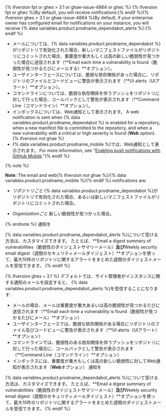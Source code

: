{% ifversion fpt or ghes > 3.1 or ghae-issue-4864 or ghec %}
{% ifversion fpt or ghec %}By default, you will receive notifications:{% endif %}{% ifversion ghes > 3.1 or ghae-issue-4864 %}By default, if your enterprise owner has configured email for notifications on your instance, you will receive {% data variables.product.prodname_dependabot_alerts %}:{% endif %}

- メールについては、{% data variables.product.prodname_dependabot %}がリポジトリで有効化された場合、新しいマニフェストファイルがリポジトリにコミットされた場合、重要度が重大もしくは高の新しい脆弱性が見つかった場合に送信されます（**Email each time a vulnerability is found（脆弱性が見つかるたびにメールする）**オプション）。
- ユーザインターフェースについては、脆弱な依存関係があった場合に、リポジトリのファイルとコードビューに警告が表示されます（**UI alerts（UIアラート）**オプション）。
- コマンドラインについては、脆弱な依存関係を伴うプッシュをリポジトリに対して行った場合、コールバックとして警告が表示されます（**Command Line（コマンドライン）**オプション）。
- インボックスについては、Web通知として表示されます。 A web notification is sent when {% data variables.product.prodname_dependabot %} is enabled for a repository, when a new manifest file is committed to the repository, and when a new vulnerability with a critical or high severity is found (**Web** option).{% ifversion not ghae %}
- {% data variables.product.prodname_mobile %}では、Web通知として表示されます。 For more information, see "[Enabling push notifications with GitHub Mobile](/github/managing-subscriptions-and-notifications-on-github/configuring-notifications#enabling-push-notifications-with-github-mobile)."{% endif %}

{% note %}

**Note:** The email and web{% ifversion not ghae %}/{% data variables.product.prodname_mobile %}{% endif %} notifications are:

- _リポジトリごと_ {% data variables.product.prodname_dependabot %}がリポジトリで有効化された場合、あるいは新しいマニフェストファイルがリポジトリにコミットされた場合。

- _Organizationごと_ 新しい脆弱性が見つかった場合。

{% endnote %}
通知を

{% data variables.product.prodname_dependabot_alerts %}について受ける方法は、カスタマイズできます。 たとえば、**Email a digest summary of vulnerabilities（脆弱性のダイジェストサマリーメール）**及び**Weekly security email digest（週間のセキュリティメールダイジェスト）**オプションを使って、最大10件のリポジトリに関するアラートをまとめた週間のダイジェストメールを受信できます。
{% endif %}

{% ifversion ghes = 3.1 %}
デフォルトでは、サイト管理者がインスタンスに関する通知のメールを設定すると、
{% data variables.product.prodname_dependabot_alerts %}を受信することになります:
- メールの場合、メールは重要度が重大あるいは高の脆弱性が見つかるたびに送信されます（**Email each time a vulnerability is found（脆弱性が見つかるたびにメール）**オプション）
- ユーザインターフェースでは、脆弱な依存関係がある場合にリポジトリのファイル及びコードビューに警告が表示されます（**UI alerts（UIアラート）**オプション）
- コマンドラインでは、脆弱性のある依存関係を伴うプッシュをリポジトリに対して行った場合に、コールバックとして警告が表示されます（**Command Line（コマンドライン）**オプション）
- インボックスには、重要度が重大もしくは高の新しい脆弱性に対してWeb通知が表示されます（**Web**オプション）
通知を

{% data variables.product.prodname_dependabot_alerts %}について受ける方法は、カスタマイズできます。 たとえば、**Email a digest summary of vulnerabilities（脆弱性のダイジェストサマリーメール）**及び**Weekly security email digest（週間のセキュリティメールダイジェスト）**オプションを使って、最大10件のリポジトリに関するアラートをまとめた週間のダイジェストメールを受信できます。
{% endif %}
